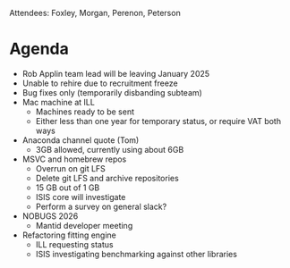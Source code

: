 Attendees: Foxley, Morgan, Perenon, Peterson

# Agenda
- Rob Applin team lead will be leaving January 2025
- Unable to rehire due to recruitment freeze
- Bug fixes only (temporarily disbanding subteam)
- Mac machine at ILL
  - Machines ready to be sent
  - Either less than one year for temporary status, or require VAT both ways
- Anaconda channel quote (Tom)
  - 3GB allowed, currently using about 6GB
- MSVC and homebrew repos
  - Overrun on git LFS
  - Delete git LFS and archive repositories
  - 15 GB out of 1 GB
  - ISIS core will investigate
  - Perform a survey on general slack?
- NOBUGS 2026
  - Mantid developer meeting
- Refactoring fitting engine
  - ILL requesting status
  - ISIS investigating benchmarking against other libraries
